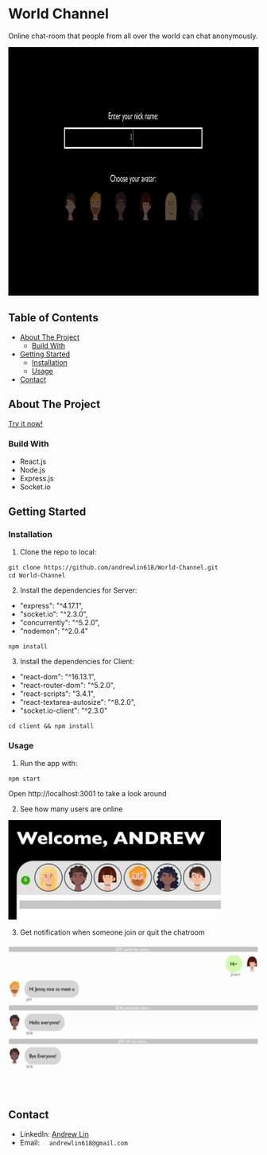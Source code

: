 # World Channel
Online chat-room that people from all over the world can chat anonymously.

<img src="images/screenshot.gif" height=500px alt="Screenshot"></img>


## Table of Contents
* [About The Project](#about-the-project)
  * [Build With](#build-with)
* [Getting Started](#getting-started)
  * [Installation](#installation)
  * [Usage](#usage)
* [Contact](#contact)

## About The Project

[Try it now!](https://worldchannel.herokuapp.com/)

### Build With
* React.js
* Node.js
* Express.js
* Socket.io

## Getting Started

### Installation

1. Clone the repo to local:
```
git clone https://github.com/andrewlin618/World-Channel.git
cd World-Channel
```

2. Install the dependencies for Server:
* "express": "^4.17.1",
* "socket.io": "^2.3.0",
* "concurrently": "^5.2.0",
* "nodemon": "^2.0.4"
```
npm install
```

3. Install the dependencies for Client:
* "react-dom": "^16.13.1",
* "react-router-dom": "^5.2.0",
* "react-scripts": "3.4.1",
* "react-textarea-autosize": "^8.2.0",
* "socket.io-client": "^2.3.0"

```
cd client && npm install
```

### Usage
1. Run the app with:
```
npm start
```
Open http://localhost:3001 to take a look around

2. See how many users are online

<img src="images/online.gif" height=200px alt="online"></img>

3. Get notification when someone join or quit the chatroom

<img src="images/join.gif" height=300px alt="join / quit"></img>

## Contact
- LinkedIn: [Andrew Lin](https://www.linkedin.com/in/andrewlin618)
- Email:    &nbsp; &nbsp; `andrewlin618@gmail.com`
